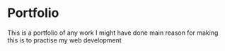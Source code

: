 # Portfolio
This is a portfolio of any work I might have done
main reason for making this is to practise my web development
